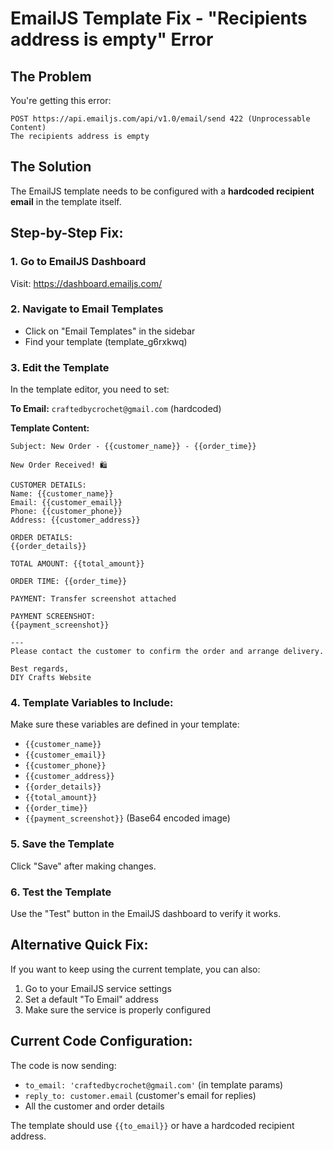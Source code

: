 # EmailJS Template Fix - "Recipients address is empty" Error

## The Problem
You're getting this error:
```
POST https://api.emailjs.com/api/v1.0/email/send 422 (Unprocessable Content)
The recipients address is empty
```

## The Solution
The EmailJS template needs to be configured with a **hardcoded recipient email** in the template itself.

## Step-by-Step Fix:

### 1. Go to EmailJS Dashboard
Visit: https://dashboard.emailjs.com/

### 2. Navigate to Email Templates
- Click on "Email Templates" in the sidebar
- Find your template (template_g6rxkwq)

### 3. Edit the Template
In the template editor, you need to set:

**To Email:** `craftedbycrochet@gmail.com` (hardcoded)

**Template Content:**
```
Subject: New Order - {{customer_name}} - {{order_time}}

New Order Received! 🛍️

CUSTOMER DETAILS:
Name: {{customer_name}}
Email: {{customer_email}}
Phone: {{customer_phone}}
Address: {{customer_address}}

ORDER DETAILS:
{{order_details}}

TOTAL AMOUNT: {{total_amount}}

ORDER TIME: {{order_time}}

PAYMENT: Transfer screenshot attached

PAYMENT SCREENSHOT:
{{payment_screenshot}}

---
Please contact the customer to confirm the order and arrange delivery.

Best regards,
DIY Crafts Website
```

### 4. Template Variables to Include:
Make sure these variables are defined in your template:
- `{{customer_name}}`
- `{{customer_email}}`
- `{{customer_phone}}`
- `{{customer_address}}`
- `{{order_details}}`
- `{{total_amount}}`
- `{{order_time}}`
- `{{payment_screenshot}}` (Base64 encoded image)

### 5. Save the Template
Click "Save" after making changes.

### 6. Test the Template
Use the "Test" button in the EmailJS dashboard to verify it works.

## Alternative Quick Fix:
If you want to keep using the current template, you can also:

1. Go to your EmailJS service settings
2. Set a default "To Email" address
3. Make sure the service is properly configured

## Current Code Configuration:
The code is now sending:
- `to_email: 'craftedbycrochet@gmail.com'` (in template params)
- `reply_to: customer.email` (customer's email for replies)
- All the customer and order details

The template should use `{{to_email}}` or have a hardcoded recipient address.
